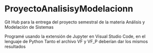 # ProyectoAnalisisyModelacionn
Git Hub para la entrega del proyecto semestral de la materia Análisis y Modelación de Sistemas

Programé usando la extensión de Jupyter en Visual Studio Code, en el lenguaje de Python
Tanto el archivo VF y VF_P deberían dar los mismos resultados
